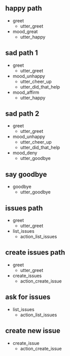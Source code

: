 ## happy path               <!-- name of the story - just for debugging -->
* greet              
  - utter_greet
* mood_great               <!-- user utterance, in format _intent[entities] -->
  - utter_happy

## sad path 1               <!-- this is already the start of the next story -->
* greet
  - utter_greet             <!-- action of the bot to execute -->
* mood_unhappy
  - utter_cheer_up
  - utter_did_that_help
* mood_affirm
  - utter_happy

## sad path 2
* greet
  - utter_greet
* mood_unhappy
  - utter_cheer_up
  - utter_did_that_help
* mood_deny
  - utter_goodbye

## say goodbye
* goodbye
  - utter_goodbye

## issues path
* greet
  - utter_greet
* list_issues
  - action_list_issues

## create issues path
* greet
  - utter_greet
* create_issues
  - action_create_issue

## ask for issues
* list_issues
  - action_list_issues

## create new issue
* create_issue
  - action_create_issue
